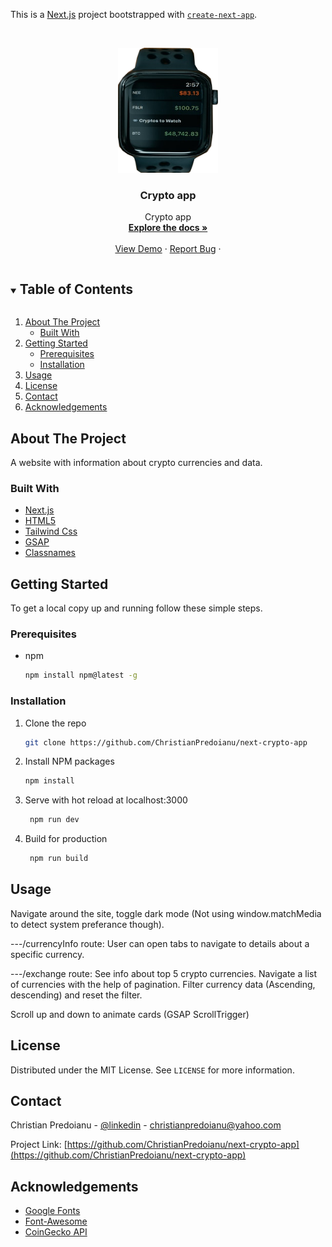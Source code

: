 This is a [Next.js](https://nextjs.org/) project bootstrapped with [`create-next-app`](https://github.com/vercel/next.js/tree/canary/packages/create-next-app).
 <!-- PROJECT LOGO -->   
<br />
<p align="center">
  <a href="https://github.com/ChristianPredoianu/next-crypto-app">
    <img src="assets/images/watch.png" alt="Logo" width="160" height="200">
  </a> 

  <h3 align="center">Crypto app</h3>
   
  <p align="center">
   Crypto app
    <br />
    <a href="https://github.com/ChristianPredoianu/next-crypto-app"><strong>Explore the docs »</strong></a>
    <br />
    <br />
    <a href="https://next-crypto-app-eight.vercel.app/">View Demo</a>
    ·
    <a href="https://github.com/ChristianPredoianu/next-crypto-app">Report Bug</a>
    ·  
   
  </p>
</p>

 

<!-- TABLE OF CONTENTS -->
<details open="open">
  <summary><h2 style="display: inline-block">Table of Contents</h2></summary>
  <ol>
    <li>
      <a href="#about-the-project">About The Project</a>
      <ul>
        <li><a href="#built-with">Built With</a></li>
      </ul>
    </li>
    <li>
      <a href="#getting-started">Getting Started</a>
      <ul>
        <li><a href="#prerequisites">Prerequisites</a></li>
        <li><a href="#installation">Installation</a></li>
      </ul>
    </li>
    <li><a href="#usage">Usage</a></li>
    <li><a href="#license">License</a></li>
    <li><a href="#contact">Contact</a></li>
    <li><a href="#acknowledgements">Acknowledgements</a></li>
  </ol>
</details>



<!-- ABOUT THE PROJECT -->
## About The Project

A website with information about crypto currencies and data.

### Built With

* [Next.js](https://nextjs.org/)
* [HTML5](https://developer.mozilla.org/en-US/docs/Glossary/HTML5)
* [Tailwind Css](https://tailwindcss.com/)
* [GSAP](https://greensock.com/gsap/)
* [Classnames](https://jedwatson.github.io/classnames/)



<!-- GETTING STARTED -->
## Getting Started

To get a local copy up and running follow these simple steps.

### Prerequisites

* npm
  ```sh
  npm install npm@latest -g
  ```

### Installation

1. Clone the repo
   ```sh
   git clone https://github.com/ChristianPredoianu/next-crypto-app
   ```
2. Install NPM packages
   ```sh
   npm install
   ``` 
3. Serve with hot reload at localhost:3000
   ```sh
    npm run dev
   ``` 
5. Build for production 
   ```sh
    npm run build
   
   ```

   

   
   
   
   
   
<!-- USAGE EXAMPLES -->
## Usage


Navigate around the site, toggle dark mode (Not using window.matchMedia to detect system preferance though). 

---/currencyInfo route: User can open tabs to navigate to details about a specific currency.


---/exchange route: See info about top 5 crypto currencies. Navigate a list of currencies with the help of pagination. Filter currency data (Ascending, descending) 
and reset the filter. 

Scroll up and down to animate cards (GSAP ScrollTrigger)

 


<!-- LICENSE -->
## License

Distributed under the MIT License. See `LICENSE` for more information.


<!-- CONTACT -->
## Contact

Christian Predoianu - [@linkedin](https://se.linkedin.com/in/christian-predoianu-369218157) - christianpredoianu@yahoo.com

Project Link: [https://github.com/ChristianPredoianu/next-crypto-app](https://github.com/ChristianPredoianu/next-crypto-app)



<!-- ACKNOWLEDGEMENTS --> 
## Acknowledgements
* [Google Fonts](https://fonts.google.com/)
* [Font-Awesome](https://fontawesome.com/)
* [CoinGecko API](https://www.coingecko.com/en/api)



<!-- MARKDOWN LINKS & IMAGES -->
<!-- https://www.markdownguide.org/basic-syntax/#reference-style-links -->
[contributors-shield]: https://img.shields.io/github/contributors/github_username/repo.svg?style=for-the-badge
[contributors-url]: https://github.com/github_username/repo/graphs/contributors
[forks-shield]: https://img.shields.io/github/forks/github_username/repo.svg?style=for-the-badge
[forks-url]: https://github.com/github_username/repo/network/members
[stars-shield]: https://img.shields.io/github/stars/github_username/repo.svg?style=for-the-badge
[stars-url]: https://github.com/github_username/repo/stargazers
[issues-shield]: https://img.shields.io/github/issues/github_username/repo.svg?style=for-the-badge
[issues-url]: https://github.com/github_username/repo/issues
[license-shield]: https://img.shields.io/github/license/github_username/repo.svg?style=for-the-badge 
[license-url]: https://github.com/github_username/repo/blob/master/LICENSE.txt 
[linkedin-shield]: https://img.shields.io/badge/-LinkedIn-black.svg?style=for-the-badge&logo=linkedin&colorB=555
[linkedin-url]: https://linkedin.com/in/github_username    
 
